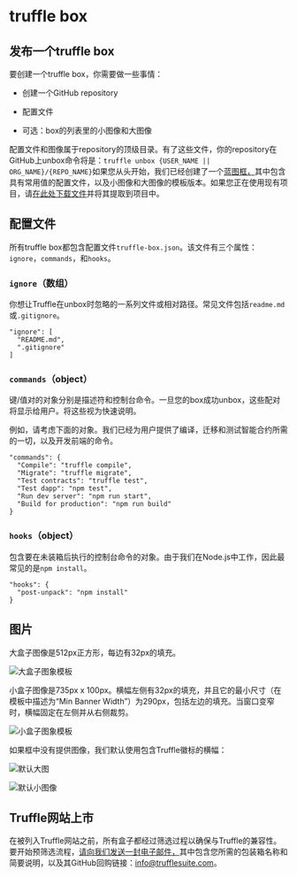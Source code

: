 # truffle box

## 发布一个truffle box

要创建一个truffle box，你需要做一些事情：

* 创建一个GitHub repository

* 配置文件
* 可选：box的列表里的小图像和大图像

配置文件和图像属于repository的顶级目录。有了这些文件，你的repository在GitHub上unbox命令将是：`truffle unbox {USER_NAME || ORG_NAME}/{REPO_NAME}`如果您从头开始，我们已经创建了一个[蓝图框，](https://truffleframework.com/boxes/blueprint)其中包含具有常用值的配置文件，以及小图像和大图像的模板版本。如果您正在使用现有项目，请[在此处下载文件](https://truffleframework.com/files/truffle-box-essentials.zip)并将其提取到项目中。

## 配置文件

所有truffle box都包含配置文件`truffle-box.json`。该文件有三个属性：`ignore`，`commands`，和`hooks`。

### `ignore`（数组）

你想让Truffle在unbox时忽略的一系列文件或相对路径。常见文件包括`readme.md`或`.gitignore`。

```
"ignore": [
  "README.md",
  ".gitignore"
]
```

### `commands`（object）

键/值对的对象分别是描述符和控制台命令。一旦您的box成功unbox，这些配对将显示给用户。将这些视为快速说明。

例如，请考虑下面的对象。我们已经为用户提供了编译，迁移和测试智能合约所需的一切，以及开发前端的命令。

```
"commands": {
  "Compile": "truffle compile",
  "Migrate": "truffle migrate",
  "Test contracts": "truffle test",
  "Test dapp": "npm test",
  "Run dev server": "npm run start",
  "Build for production": "npm run build"
}
```

### `hooks`（object）

包含要在未装箱后执行的控制台命令的对象。由于我们在Node.js中工作，因此最常见的是`npm install`。

```
"hooks": {
  "post-unpack": "npm install"
}
```

## 图片

大盒子图像是512px正方形，每边有32px的填充。

![](https://truffleframework.com/img/boxes/box-img-lg-template.png "大盒子图象模板")

小盒子图像是735px x 100px。横幅左侧有32px的填充，并且它的最小尺寸（在模板中描述为“Min Banner Width”）为290px，包括左边的填充。当窗口变窄时，横幅固定在左侧并从右侧裁剪。

![](https://truffleframework.com/img/boxes/box-img-sm-template.png "小盒子图象模板")

如果框中没有提供图像，我们默认使用包含Truffle徽标的横幅：

![](https://truffleframework.com/img/boxes/loading-thumb.png "默认大图")

![](https://truffleframework.com/img/boxes/loading-banner.png "默认小图像")

## Truffle网站上市

在被列入Truffle网站之前，所有盒子都经过筛选过程以确保与Truffle的兼容性。要开始预筛选流程，[请向我们发送一封电子邮件，](mailto:info@trufflesuite.com)其中包含您所需的包装箱名称和简要说明，以及其GitHub回购链接：[info@trufflesuite.com](mailto:info@trufflesuite.com)。


